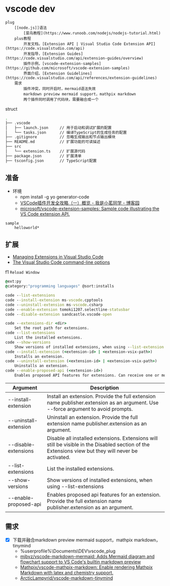# vscode dev

```tinymind
plug
    [[node.js]]语法
        [菜鸟教程](https://www.runoob.com/nodejs/nodejs-tutorial.html)
    plus教程
        开发文档，[Extension API | Visual Studio Code Extension API](https://code.visualstudio.com/api)
        开发指导，[Extension Guides](https://code.visualstudio.com/api/extension-guides/overview)
        插件示例，[vscode-extension-samples](https://github.com/microsoft/vscode-extension-samples)
        界面介绍，[Extension Guidelines](https://code.visualstudio.com/api/references/extension-guidelines)
    需求
        插件冲突，同时开启时，mermaid语法失效
        markdown preview mermaid support，mathpix markdown
        两个插件同时调用了代码块，需要融合成一个
```

struct

```sh
.
├── .vscode
│   ├── launch.json     // 用于启动和调试扩展的配置
│   └── tasks.json      // 编译TypeScript的生成任务的配置
├── .gitignore          // 忽略生成输出和节点输出模块
├── README.md           // 扩展功能的可读描述
├── src
│   └── extension.ts    // 扩展源代码
├── package.json        // 扩展清单
├── tsconfig.json       // TypeScript配置
```

## 准备

- 环境
  - npm install -g yo generator-code
  - [VSCode插件开发全攻略（一）概览 - 我是小茗同学 - 博客园](https://www.cnblogs.com/liuxianan/p/vscode-plugin-overview.html)
  - [microsoft/vscode-extension-samples: Sample code illustrating the VS Code extension API.](https://github.com/microsoft/vscode-extension-samples)

```tinymind
sample
    helloworld*
```

## 扩展

- [Managing Extensions in Visual Studio Code](https://code.visualstudio.com/docs/editor/extension-marketplace)
- [The Visual Studio Code command-line options](https://code.visualstudio.com/docs/editor/command-line)

f1 `Reload Window`

```bat
@ext:py
@category:"programming languages" @sort:installs 

code --list-extensions
code --install-extension ms-vscode.cpptools
code --uninstall-extension ms-vscode.csharp
code --enable-extension tomoki1207.selectline-statusbar
code --disable-extension sandcastle.vscode-open

code --extensions-dir <dir>
    Set the root path for extensions.
code --list-extensions
    List the installed extensions.
code --show-versions
    Show versions of installed extensions, when using --list-extension.
code --install-extension (<extension-id> | <extension-vsix-path>)
    Installs an extension.
code --uninstall-extension (<extension-id> | <extension-vsix-path>)
    Uninstalls an extension.
code --enable-proposed-api (<extension-id>)
    Enables proposed API features for extensions. Can receive one or more extension IDs to enable individually.
```

| Argument | Description |
|----------|-------------|
| --install-extension <ext> | Install an extension. Provide the full extension name publisher.extension as an argument. Use --force argument to avoid prompts. |
| --uninstall-extension <ext> | Uninstall an extension. Provide the full extension name publisher.extension as an argument. |
| --disable-extensions | Disable all installed extensions. Extensions will still be visible in the Disabled section of the Extensions view but they will never be activated. |
| --list-extensions | List the installed extensions. |
| --show-versions | Show versions of installed extensions, when using --list-extensions |
| --enable-proposed-api <ext> | Enables proposed api features for an extension. Provide the full extension name publisher.extension as an argument. |


## 需求

- [x] 下载并融合markdown preview mermaid support，mathpix markdown， tinymind
  - %userprofile%\Documents\DEV\vscode_plug
  - [mjbvz/vscode-markdown-mermaid: Adds Mermaid diagram and flowchart support to VS Code's builtin markdown preview](https://github.com/mjbvz/vscode-markdown-mermaid)
  - [Mathpix/vscode-mathpix-markdown: Enable rendering Mathpix Markdown with latex and chemistry support.](https://github.com/mathpix/vscode-mathpix-markdown)
  - [ArcticLampyrid/vscode-markdown-tinymind](https://github.com/ArcticLampyrid/vscode-markdown-tinymind)
